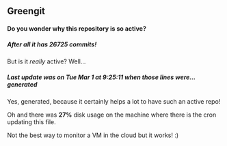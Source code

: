 ## Greengit

#### Do you wonder why this repository is so active?

##### After all it has 26725 commits!

But is it *really* active? Well...

##### Last update was on Tue Mar 1 at 9:25:11 when those lines were... generated

Yes, generated, because it certainly helps a lot to have such an active repo!

Oh and there was **27%** disk usage on the machine
where there is the cron updating this file.

Not the best way to monitor a VM in the cloud but it works! :)
